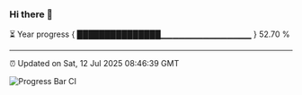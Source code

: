 ### Hi there 👋

⏳ Year progress { ███████████████▁▁▁▁▁▁▁▁▁▁▁▁▁▁▁ } 52.70 %

---

⏰ Updated on Sat, 12 Jul 2025 08:46:39 GMT

![Progress Bar CI](https://github.com/IshwaranRudhara/GIT-ACTION/workflows/Progress%20Bar%20CI/badge.svg)
